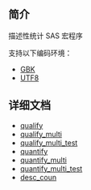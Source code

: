 ## 简介

描述性统计 SAS 宏程序

支持以下编码环境：

- [GBK](./gbk/)
- [UTF8](./utf8/)

## 详细文档

- [qualify](./docs/qualify/readme.md)
- [qualify_multi](./docs/qualify_multi/readme.md)
- [qualify_multi_test](./docs/qualify_multi_test/readme.md)
- [quantify](./docs/quantify/readme.md)
- [quantify_multi](./docs/quantify_multi/readme.md)
- [quantify_multi_test](./docs/quantify_multi_test/readme.md)
- [desc_coun](./docs/desc_coun/readme.md)
